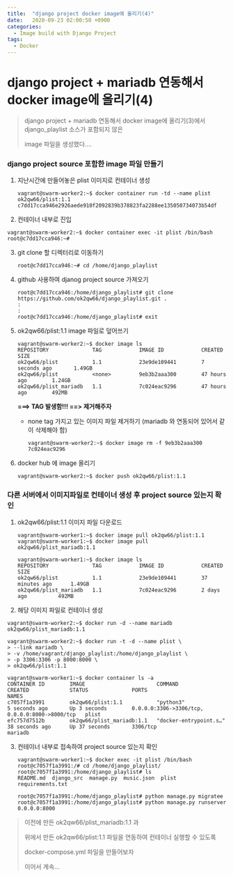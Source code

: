 ```yaml
---
title:  "django project docker image에 올리기(4)"
date:   2020-09-23 02:00:50 +0900
categories: 
  - Image build with Django Project
tags:
  - Docker
---
```


# django project + mariadb 연동해서 docker image에 올리기(4)




> django project + mariadb 연동해서 docker image에 올리기(3)에서 django_playlist 소스가 포함되지 않은
>
> image 파일을 생성했다....

 

### django project source 포함한 image 파일 만들기



1. 지난시간에 만들어놓은 plist 이미지로 컨테이너 생성

   ```
   vagrant@swarm-worker2:~$ docker container run -td --name plist ok2qw66/plist:1.1
   c7dd17cca946e2926aede910f2092839b378823fa2288ee135050734073b54df
   ```

   

2.  컨테이너 내부로 진입

   ```
   vagrant@swarm-worker2:~$ docker container exec -it plist /bin/bash
   root@c7dd17cca946:~#
   ```

   

3. git clone 할 디렉터리로 이동하기

   ```
   root@c7dd17cca946:~# cd /home/django_playlist
   ```

    

4. github 사용하여 djanog project source 가져오기

   ```
   root@c7dd17cca946:/home/django_playlist# git clone https://github.com/ok2qw66/django_playlist.git .
   :
   :
   root@c7dd17cca946:/home/django_playlist# exit
   ```

   

5. ok2qw66/plist:1.1 image 파일로 덮어쓰기

   ```
   vagrant@swarm-worker2:~$ docker image ls
   REPOSITORY              TAG            IMAGE ID            CREATED             SIZE
   ok2qw66/plist           1.1            23e9de109441        7 seconds ago       1.49GB
   ok2qw66/plist           <none>         9eb3b2aaa300        47 hours ago        1.24GB
   ok2qw66/plist_mariadb   1.1            7c024eac9296        47 hours ago        492MB
   ```

   **===> TAG <none> 발생함!!!  ==> 제거해주자**

   

   - none tag 가지고 있는 이미지 파일 제거하기 (mariadb 와 연동되어 있어서 같이 삭제해야 함)

     ```
     vagrant@swarm-worker2:~$ docker image rm -f 9eb3b2aaa300 7c024eac9296
     ```

     

6. docker hub 에 image 올리기

   ```
   vagrant@swarm-worker2:~$ docker push ok2qw66/plist:1.1
   ```





### 다른 서버에서 이미지파일로 컨테이너 생성 후 project source 있는지 확인



1. ok2qw66/plist:1.1 이미지 파일 다운로드

   ```
   vagrant@swarm-worker1:~$ docker image pull ok2qw66/plist:1.1
   vagrant@swarm-worker1:~$ docker image pull ok2qw66/plist_mariadb:1.1
   ```

   ```
   vagrant@swarm-worker1:~$ docker image ls
   REPOSITORY              TAG            IMAGE ID            CREATED             SIZE
   ok2qw66/plist           1.1            23e9de109441        37 minutes ago      1.49GB
   ok2qw66/plist_mariadb   1.1            7c024eac9296        2 days ago          492MB
   ```

   

2.  해당 이미지 파일로 컨테이너 생성

   ```
   vagrant@swarm-worker2:~$ docker run -d --name mariadb ok2qw66/plist_mariadb:1.1
   ```

   ```
   vagrant@swarm-worker2:~$ docker run -t -d --name plist \
   > --link mariadb \
   > -v /home/vagrant/django_playlist:/home/django_playlist \
   > -p 3306:3306 -p 8000:8000 \
   > ok2qw66/plist:1.1
   ```

   ```
   vagrant@swarm-worker1:~$ docker container ls -a
   CONTAINER ID        IMAGE                       COMMAND                  CREATED             STATUS              PORTS                                            NAMES
   c7057f1a3991        ok2qw66/plist:1.1           "python3"                5 seconds ago       Up 3 seconds        0.0.0.0:3306->3306/tcp, 0.0.0.0:8000->8000/tcp   plist
   efc757d7512b        ok2qw66/plist_mariadb:1.1   "docker-entrypoint.s…"   38 seconds ago      Up 37 seconds       3306/tcp                                         mariadb
   ```

   

3. 컨테이너 내부로 접속하여 project source 있는지 확인

   ```
   vagrant@swarm-worker1:~$ docker exec -it plist /bin/bash
   root@c7057f1a3991:/# cd /home/django_playlist/
   root@c7057f1a3991:/home/django_playlist# ls
   README.md  django_src  manage.py  music.json  plist  requirements.txt
   ```

   ```
   root@c7057f1a3991:/home/django_playlist# python manage.py migratee
   root@c7057f1a3991:/home/django_playlist# python manage.py runserver 0.0.0.0:8000
   ```

   





> 이전에 만든 ok2qw66/plist_mariadb:1.1 과 
>
> 위에서 만든 ok2qw66/plist:1.1 파일을 연동하여 컨테이너 실행할 수 있도록
>
> docker-compose.yml 파일을 만들어보자 
>
> 이어서 계속...
